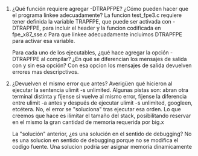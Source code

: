 1)  ¿Qué función requiere agregar -DTRAPFPE? ¿Cómo pueden hacer que el programa linkee adecuadamente?
	La funcion test_fpe3.c requiere tener definida la variable TRAPFPE, que puede ser activada con -DTRAPFPE, para incluir el header y la funcion codificada en fpe_x87_sse.c
	Para que linkee adecuadamente incluimos DTRAPFPE para activar esa variable.

    Para cada uno de los ejecutables, ¿qué hace agregar la opción -DTRAPFPE al compilar? ¿En qué se diferencian los mensajes de salida con y sin esa opción?
	Con esa opcion los mensajes de salida devuelven errores mas descripctivos.


2)  ¿Devuelven el mismo error que antes? Averigüen qué hicieron al ejecutar la sentencia ulimit -s unlimited. Algunas pistas son: abran otra terminal distinta y fíjense si vuelve al mismo error, fíjense la diferencia entre ulimit -a antes y después de ejecutar ulimit -s unlimited, googleen, etcétera.
	No, el error se "soluciona" tras ejecutar esa orden. Lo que creemos que hace es ilimitar el tamaño del stack, posibilitando reservar en el mismo la gran cantidad de memoria requerida por big.x

    La "solución" anterior, ¿es una solución en el sentido de debugging?
	No es una solucion en sentido de debugging porque no se modifica el codigo fuente. Una solucion podria ser asignar memoria dinamicamente

